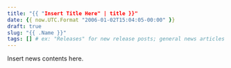 ```yaml
---
title: "{{ "Insert Title Here" | title }}"
date: {{ now.UTC.Format "2006-01-02T15:04:05-00:00" }}
draft: true
slug: "{{ .Name }}"
tags: [] # ex: "Releases" for new release posts; general news articles may not need tags
---
```


Insert news contents here.
